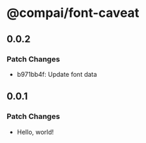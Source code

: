 # @compai/font-caveat

## 0.0.2

### Patch Changes

- b971bb4f: Update font data

## 0.0.1

### Patch Changes

- Hello, world!
